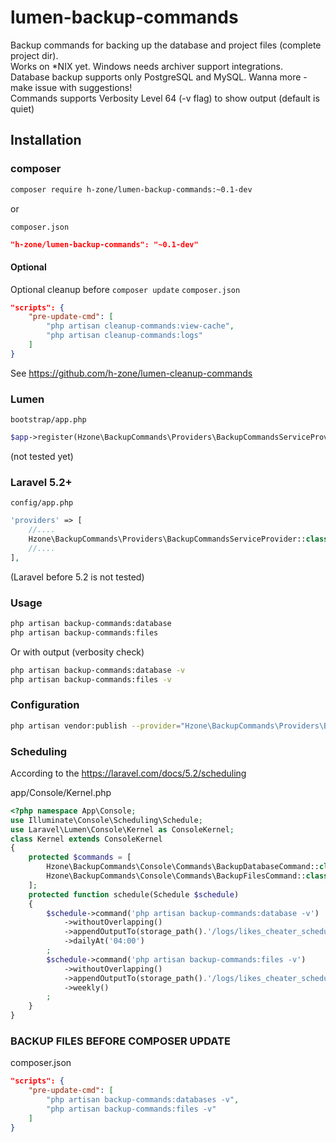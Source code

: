 # lumen-backup-commands
Backup commands for backing up the database and project files (complete project dir).<br>
Works on \*NIX yet. Windows needs archiver support integrations.<br>
Database backup supports only PostgreSQL and MySQL. Wanna more - make issue with suggestions!<br>
Commands supports Verbosity Level 64 (-v flag) to show output (default is quiet)

## Installation

### composer

```bash
composer require h-zone/lumen-backup-commands:~0.1-dev
```

or

`composer.json`
```json
"h-zone/lumen-backup-commands": "~0.1-dev"
```

#### Optional
Optional cleanup before `composer update`
`composer.json`
```json
"scripts": {
    "pre-update-cmd": [
        "php artisan cleanup-commands:view-cache",
        "php artisan cleanup-commands:logs"
    ]
}
```
See https://github.com/h-zone/lumen-cleanup-commands

### Lumen
`bootstrap/app.php`
```php
$app->register(Hzone\BackupCommands\Providers\BackupCommandsServiceProvider::class);
```
(not tested yet)

### Laravel 5.2+
`config/app.php`
```php
'providers' => [
    //....
    Hzone\BackupCommands\Providers\BackupCommandsServiceProvider::class,
    //....
],
```
(Laravel before 5.2 is not tested)

### Usage
```sh
php artisan backup-commands:database
php artisan backup-commands:files
```
Or with output (verbosity check)
```sh
php artisan backup-commands:database -v
php artisan backup-commands:files -v
```

### Configuration
```sh
php artisan vendor:publish --provider="Hzone\BackupCommands\Providers\BackupCommandsServiceProvider" --tag="config"
```

### Scheduling
According to the https://laravel.com/docs/5.2/scheduling

app/Console/Kernel.php
```php
<?php namespace App\Console;
use Illuminate\Console\Scheduling\Schedule;
use Laravel\Lumen\Console\Kernel as ConsoleKernel;
class Kernel extends ConsoleKernel
{
	protected $commands = [
		Hzone\BackupCommands\Console\Commands\BackupDatabaseCommand::class,
		Hzone\BackupCommands\Console\Commands\BackupFilesCommand::class,
	];
	protected function schedule(Schedule $schedule)
	{
		$schedule->command('php artisan backup-commands:database -v')
			->withoutOverlapping()
			->appendOutputTo(storage_path().'/logs/likes_cheater_scheduler_5_'.$mon.'.log')
			->dailyAt('04:00')
		;
		$schedule->command('php artisan backup-commands:files -v')
			->withoutOverlapping()
			->appendOutputTo(storage_path().'/logs/likes_cheater_scheduler_20_'.$mon.'.log')
			->weekly()
		;
	}
}

```

### BACKUP FILES BEFORE COMPOSER UPDATE
composer.json
```json
"scripts": {
    "pre-update-cmd": [
        "php artisan backup-commands:databases -v",
        "php artisan backup-commands:files -v"
    ]
}
```
